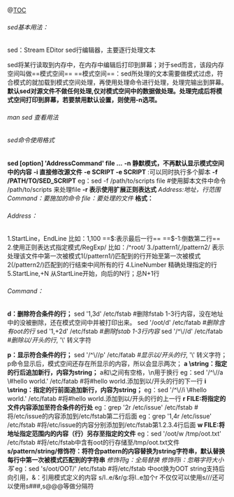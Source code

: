 ﻿@[TOC](sed基本用法)
###### sed基本用法：
sed：Stream EDitor
sed行编辑器，主要逐行处理文本

sed将某行读取到内存中，在内存中编辑后打印到屏幕；对于sed而言，该段内存空间叫做==模式空间==
==模式空间==：sed所处理的文本需要做模式过虑，符合模式的就加载到模式空间处理，再使用处理命令进行处理，处理完输出到屏幕。__默认sed对源文件不做任何处理,仅对模式空间中的数据做处理。处理完成后将模式空间打印到屏幕，若要禁用默认设置，则使用-n选项。__

###### man sed 查看用法
###### sed命令使用格式
**sed  [option] 'AddressCommand'  file ...**
**-n 静默模式，不再默认显示模式空间中的内容**
**-i 直接修改源文件**
**-e SCRIPT -e SCRIPT** :可以同时执行多个脚本
**-f  /PATH/TO/SED_SCRIPT**
eg：sed -f /path/to/scripts file   #使用脚本文件中命令 /path/to/scripts 来处理file
**-r 表示使用扩展正则表达式**
*Address:地址，行范围
Command：要施加的命令
file：要处理的文件*
**格式：**

###### Address：
1.StartLine，EndLine
比如：1,100
==$:表示最后一行==
==\$-1:倒数第二行==
2.使用正则表达式指定模式/RegExp/
比如：/^root/
3./pattern1/,/pattern2/
表示处理该文件中第一次被模式1(/pattern1/)匹配到的行开始至第一次被模式2(/pattern2/)匹配到的行结束中间所有的行
4.LineNumber
精确处理指定的行
5.StartLine,+N
从StartLine开始，向后的N行；总N+1行

###### Command：
**d：删除符合条件的行；**
sed '1,3d' /etc/fstab
#删除fstab 1-3行内容，没在地址中的没被删除，还在模式空间中并被打印出来。
sed '/oot/d' /etc/fatab
*#删除含有oot的行*
sed '1,+2d' /etc/fstab
*#删除fstab 1-3行内容*
sed '/^\\//d' /etc/fatab
*#删除以/开头的行*,  '\\' 转义字符

**p：显示符合条件的行；**
sed '/^\\//p' /etc/fatab
*#显示以/开头的行*,  '\\' 转义字符；p命令显示后，模式空间还存在所显示的内容，所以会显示两次；
**a \\string：指定的行后追加新行，内容为string；**
a和\之间有空格，\n用于换行
eg：sed '/^\\//a \\#hello world.' /etc/fatab  #将#hello world.添加到以/开头的行的下一行
**i \\string：指定的行前面追加新行，内容为string；**
eg：sed '/^\\//i \\#hello world.' /etc/fatab  #将#hello world.添加到以/开头的行的上一行
**r FILE:将指定的文件内容添加至符合条件的行处**
eg：grep '2r /etc/issue' /etc/fstab  #将/etc/issue的内容添加到/etc/fstab第二行后面
eg：grep '1,4r /etc/issue' /etc/fstab  #将/etc/issue的内容分别添加到/etc/fstab第1.2.3.4行后面
**w FILE:将地址指定范围内的内容（行）另存至指定的文件**
eg：sed '/oot/w /tmp/oot.txt' /etc/fstab    #将/etc/fstab中含有oot的行存储至/tmp/oot.txt文件
**s/pattern/string/修饰符：将符合pattern的内容替换为string字符串，默认替换每行中第一次被模式匹配到的字符串**
*修饰符g：全局替换
修饰符i：忽略字符大小写*
eg：sed 's/oot/OOT/' /etc/fstab  #将/etc/fstab 中oot换为OOT
string支持后向引用，&：引用模式定义的内容
s/l..e/&r/g:将l..e加个r
不仅仅可以使用s///还可以使用s###,s@@@等做分隔符
